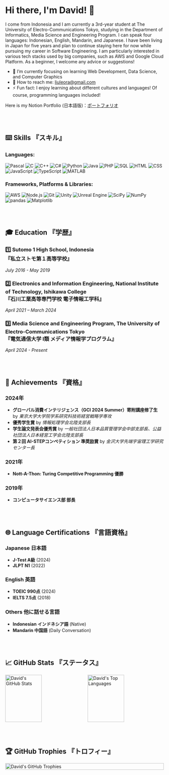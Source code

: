 # Hi there, I'm David! 🫡

I come from Indonesia and I am currently a 3rd-year student at The University of Electro-Communications Tokyo, studying in the Department of Informatics, Media Science and Engineering Program. I can speak four languages: Indonesian, English, Mandarin, and Japanese. I have been living in Japan for five years and plan to continue staying here for now while pursuing my career in Software Engineering. I am particularly interested in various tech stacks used by big companies, such as AWS and Google Cloud Platform. As a beginner, I welcome any advice or suggestions!

- 🌱 I’m currently focusing on learning Web Development, Data Science, and Computer Graphics
- 📱 How to reach me: liuleora@gmail.com
- ⚡ Fun fact: I enjoy learning about different cultures and languages! Of course, programming languages included!

Here is my Notion Portfolio (日本語版)：[ポートフォリオ](https://ideation-island.notion.site/22f45fb7bf654469ba64848b8174d5a5?pvs=4)

<br><br>

## ⌨️ Skills 『スキル』

### Languages:
![Pascal](https://img.shields.io/badge/Pascal-%2338B2AC.svg?style=for-the-badge&logo=Pascal&logoColor=white)
![C](https://img.shields.io/badge/C-%2300599C.svg?style=for-the-badge&logo=c&logoColor=white)
![C++](https://img.shields.io/badge/C++-%2300599C.svg?style=for-the-badge&logo=c%2B%2B&logoColor=white)
![C#](https://img.shields.io/badge/C%23-%23239120.svg?style=for-the-badge&logo=c-sharp&logoColor=white)
![Python](https://img.shields.io/badge/Python-%233776AB.svg?style=for-the-badge&logo=python&logoColor=white)
![Java](https://img.shields.io/badge/Java-%23ED8B00.svg?style=for-the-badge&logo=java&logoColor=white)
![PHP](https://img.shields.io/badge/PHP-777BB4.svg?style=for-the-badge&logo=php&logoColor=white)
![SQL](https://img.shields.io/badge/SQL-4479A1.svg?style=for-the-badge&logo=sql&logoColor=white)
![HTML](https://img.shields.io/badge/HTML5-%23E34F26.svg?style=for-the-badge&logo=html5&logoColor=white)
![CSS](https://img.shields.io/badge/CSS3-%231572B6.svg?style=for-the-badge&logo=css3&logoColor=white)
![JavaScript](https://img.shields.io/badge/JavaScript-%23F7DF1E.svg?style=for-the-badge&logo=javascript&logoColor=black)
![TypeScript](https://img.shields.io/badge/TypeScript-%23007ACC.svg?style=for-the-badge&logo=typescript&logoColor=white)
![MATLAB](https://img.shields.io/badge/MATLAB-%23FF9100.svg?style=for-the-badge&logo=mathworks&logoColor=white)

### Frameworks, Platforms & Libraries:
![AWS](https://img.shields.io/badge/AWS-%23232F3E.svg?style=for-the-badge&logo=amazon-aws&logoColor=white)
![Node.js](https://img.shields.io/badge/Node.js-%23339933.svg?style=for-the-badge&logo=nodedotjs&logoColor=white)
![Git](https://img.shields.io/badge/Git-%23F05033.svg?style=for-the-badge&logo=git&logoColor=white)
![Unity](https://img.shields.io/badge/Unity-%23000000.svg?style=for-the-badge&logo=unity&logoColor=white)
![Unreal Engine](https://img.shields.io/badge/Unreal_Engine-%23313131.svg?style=for-the-badge&logo=unreal-engine&logoColor=white)
![SciPy](https://img.shields.io/badge/SciPy-8CAAE6.svg?style=for-the-badge&logo=scipy&logoColor=white)
![NumPy](https://img.shields.io/badge/NumPy-013243.svg?style=for-the-badge&logo=numpy&logoColor=white)
![pandas](https://img.shields.io/badge/pandas-150458.svg?style=for-the-badge&logo=pandas&logoColor=white)
![Matplotlib](https://img.shields.io/badge/Matplotlib-333333.svg?style=for-the-badge&logo=matplotlib&logoColor=white)

<br><br>

## 🎓 Education 『学歴』

### 1️⃣  Sutomo 1 High School, Indonesia <br>『私立ストモ第１高等学校』
   *July 2016 - May 2019*

### 2️⃣  Electronics and Information Engineering, National Institute of Technology, Ishikawa College <br>『石川工業高等専門学校 電子情報工学科』
   *April 2021 – March 2024*

### 3️⃣  Media Science and Engineering Program, The University of Electro-Communications Tokyo <br>『電気通信大学 I類 メディア情報学プログラム』
   *April 2024 - Present*

<br><br>

## 🌟 Achievements 『資格』

### 2024年
- **グローバル消費インテリジェンス（GCI 2024 Summer）寄附講座修了生** by *東京大学大学院学系研究科技術経営戦略学専攻*
- **優秀学生賞** by *情報処理学会北陸支部長*
- **学生論文発表会優秀賞** by *一般社団法人日本品質管理学会中部支部長、公益社団法人日本経営工学会北陸支部長*
- **第２回 AI-STEPコンペティション 準奨励賞** by *金沢大学先端宇宙理工学研究センター長*

### 2021年
- **Nott-A-Thon: Turing Competitive Programming 優勝**

### 2019年
- **コンピュータサイエンス部 部長**

<br><br>

## 🌐 Language Certifications 『言語資格』
### Japanese 日本語
- **J-Test A級** (2024)
- **JLPT N1** (2022)

### English 英語
- **TOEIC 990点** (2024)
- **IELTS 7.5点** (2018)

### Others 他に話せる言語
- **Indonesian インドネシア語** (Native)
- **Mandarin 中国語** (Daily Conversation)

<br><br>

## 📈 GitHub Stats 『ステータス』
<div style="display: flex; justify-content: space-between;">
  <img src="https://github-readme-stats.vercel.app/api?username=davidleora&show_icons=true&theme=radical" alt="David's GitHub Stats" style="width: 48%; height: 150px;">
  <img src="https://github-readme-stats.vercel.app/api/top-langs/?username=davidleora&layout=compact&theme=radical" alt="David's Top Languages" style="width: 48%; height: 150px;">
</div>

<br><br>

## 🏆 GitHub Trophies 『トロフィー』
<div style="display: flex; justify-content: center; align-items: center;">
  <img src="https://github-profile-trophy.vercel.app/?username=davidleora&theme=radical&column=6&margin-w=15&margin-h=15" alt="David's GitHub Trophies" style="width: 100%;">
</div>
